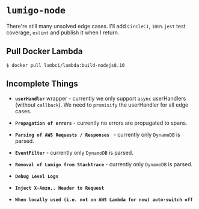 # **`lumigo-node`**

There're still many unsolved edge cases. I'll add `CircleCI`, `100%` `jest` test
coverage, `eslint` and publish it when I return.


## Pull Docker Lambda

~~~
$ docker pull lambci/lambda:build-nodejs8.10
~~~

## Incomplete Things

- **`userHandler`** wrapper - currently we only support `async` userHandlers (without `callback`).
We need to `promisify` the userHandler for all edge cases.

- **`Propagation of errors`** - currently no errors are propagated to spans.

- **`Parsing of AWS Requests / Responses `** - currently only `DynamoDB` is parsed.

- **`EventFilter`** - currently only `DynamoDB` is parsed.

- **`Removal of Lumigo from Stacktrace`** - currently only `DynamoDB` is parsed.

- **`Debug Level Logs`**

- **`Inject X-Amzn.. Header to Request`**

- **`When locally used (i.e. not on AWS Lambda for now) auto-switch off`**
